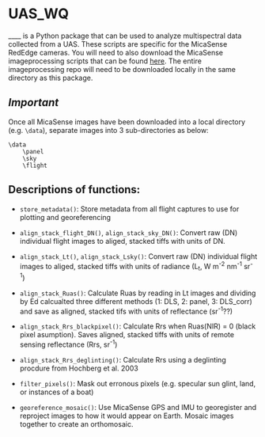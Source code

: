 # UAS_WQ


____ is a Python package that can be used to analyze multispectral data collected from a UAS. These scripts are specific for the MicaSense RedEdge cameras. You will need to also download the MicaSense imageprocessing scripts that can be found [here](https://github.com/micasense/imageprocessing). The entire imageprocessing repo will need to be downloaded locally in the same directory as this package. 

## ***Important*** 
Once all MicaSense images have been downloaded into a local directory (e.g. `\data`), separate images into 3 sub-directories as below:
```
\data
    \panel
    \sky
    \flight
```

## **Descriptions of functions:**
* `store_metadata()`: Store metadata from all flight captures to use for plotting and georeferencing

* `align_stack_flight_DN()`, `align_stack_sky_DN()`: Convert raw (DN) individual flight images to aliged, stacked tiffs with units of DN. 

* `align_stack_Lt()`, `align_stack_Lsky()`: Convert raw (DN) individual flight images to aliged, stacked tiffs with units of radiance (L<sub>t</sub>, W m<sup>-2</sup> nm<sup>-1</sup> sr<sup>-1</sup>)

* `align_stack_Ruas()`: Calculate Ruas by reading in Lt images and dividing by Ed calcualted three different methods (1: DLS, 2: panel, 3: DLS_corr) and save as aligned, stacked tifs with units of reflectance (sr<sup>-1</sup>??)

*  `align_stack_Rrs_blackpixel()`: Calculate Rrs when Ruas(NIR) = 0 (black pixel asumption). Saves aligned, stacked tiffs with units of remote sensing reflectance (Rrs, sr<sup>-1</sup>)

*  `align_stack_Rrs_deglinting()`: Calculate Rrs using a deglinting procdure from Hochberg et al. 2003 

*  `filter_pixels()`: Mask out erronous pixels (e.g. specular sun glint, land, or instances of a boat)

*  `georeference_mosaic()`: Use MicaSense GPS and IMU to georegister and reproject images to how it would appear on Earth. Mosaic images together to create an orthomosaic. 
